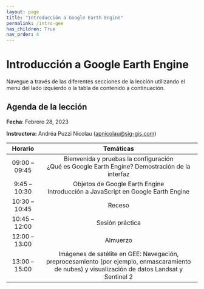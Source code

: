 ```yaml
---
layout: page
title: "Introducción a Google Earth Engine"
permalink: /intro-gee
has_children: True
nav_order: 4
---
```


# Introducción a Google Earth Engine

Navegue a través de las diferentes secciones de la lección utilizando el menú del lado izquierdo o la tabla de contenido a continuación.

## Agenda de la lección

**Fecha**: Febrero 28, 2023

**Instructora:** Andréa Puzzi Nicolau ([apnicolau@sig-gis.com](apnicolau@sig-gis.com))

|    Horario    |                                                                    Temáticas                                                                    |
|:-------------:|:-----------------------------------------------------------------------------------------------------------------------------------------------:|
| 09:00 – 09:45 |                        Bienvenida y pruebas  la configuración<br>¿Qué es Google Earth Engine? Demostración de la interfaz                       |
|  9:45 – 10:30 |                                Objetos de Google Earth Engine<br>Introducción a JavaScript en Google Earth Engine                               |
| 10:30 – 10:45 |                                                                      Receso                                                                     |
| 10:45 – 12:00 |                                                                 Sesión práctica                                                                 |
| 12:00 – 13:00 |                                                                     Almuerzo                                                                    |
|  13:00 –15:00 | Imágenes de satélite en GEE: Navegación, preprocesamiento (por ejemplo, enmascaramiento de nubes) y visualización de datos Landsat y Sentinel 2 |
